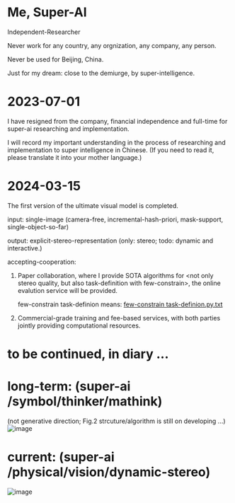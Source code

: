 # Me, Super-AI
  Independent-Researcher
  
  Never work for any country, any orgnization, any company, any person.
  
  Never be used for Beijing, China.

  Just for my dream: close to the demiurge, by super-intelligence. 

  
# 2023-07-01

  I have resigned from the company, financial independence and full-time for super-ai researching and implementation.
  
  I will record my important understanding in the process of researching and implementation to super intelligence in Chinese.
  (If you need to read it, please translate it into your mother language.)

# 2024-03-15

  The first version of the ultimate visual model is completed.
  
  input: single-image (camera-free, incremental-hash-priori, mask-support, single-object-so-far)
  
  output: explicit-stereo-representation (only: stereo; todo: dynamic and interactive.)

  accepting-cooperation: 
  1) Paper collaboration, where I provide SOTA algorithms for <not only stereo quality, but also task-definition with few-constrain>, the online evalution service will be provided.

     few-constrain task-definion means: [few-constrain task-definion.py.txt](https://github.com/yuedajiong/super-ai/files/14897435/few-constrain.task-definion.py.txt)
     
  2) Commercial-grade training <especially for object categories> and fee-based services, with both parties jointly providing computational resources.



# to be continued, in diary ...

# long-term: (super-ai /symbol/thinker/mathink) 
(not generative direction; Fig.2 strcuture/algorithm is still on developing ...)
![image](https://github.com/yuedajiong/super-ai/assets/52232153/4b03027c-8030-4f74-9126-da5d5b074f45)

# current: (super-ai /physical/vision/dynamic-stereo)
![image](https://github.com/yuedajiong/super-ai/assets/52232153/6038c765-cc15-4564-afce-742ee7eca8f7)

